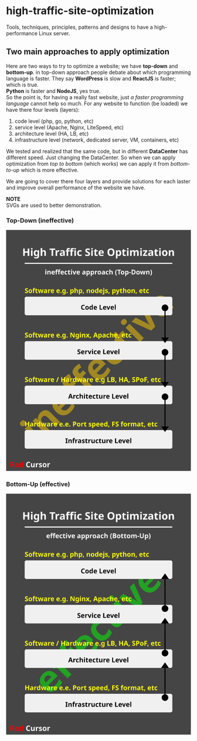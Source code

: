 # high-traffic-site-optimization

Tools, techniques, principles, patterns and designs to have a high-performance Linux server.

## Two main approaches to apply optimization
Here are two ways to try to optimize a website; we have **top-down** and **bottom-up**.
in top-down approach people debate about which programming language is faster. They say
**WordPress** is slow and **ReactJS** is faster; which is true.  
**Python** is faster and **NodeJS**, yes true.  
So the point is, for having a really fast website, just *a faster programming language* cannot
help so much. For any website to function (be loaded) we have there four levels (layers):  
1. code level (php, go, python, etc)
2. service level (Apache, Nginx, LiteSpeed, etc)
3. architecture level (HA, LB, etc)
4. infrastructure level (network, dedicated server, VM, containers, etc)

We tested and realized that the same code, but in different **DataCenter** has different speed.
Just changing the DataCenter. So when we can apply optimization from *top to bottom* (which works)
we can apply it from *bottom-to-up* which is more effective.  

We are going to cover there four layers and provide solutions for each laster and improve overall
performance of the website we have.

**NOTE**  
SVGs are used to better demonstration.



### Top-Down (ineffective)

<p align="center">
    <img src="svg/ineffective-top-down.svg" />
</p>

### Bottom-Up (effective)

<p align="center">
    <img src="svg/effective-bottom-up.svg" />
</p>
